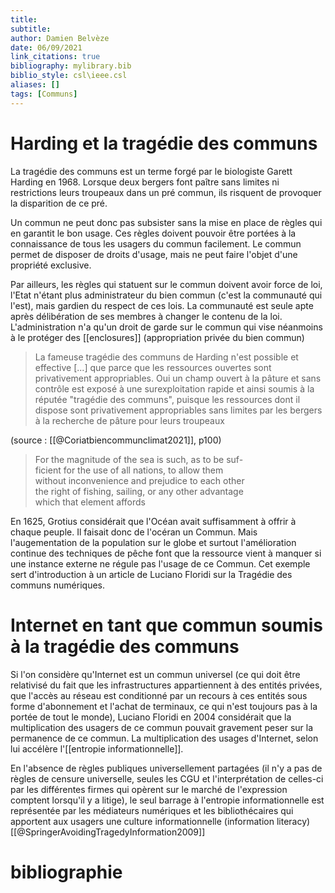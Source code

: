 ```yaml
---
title: 
subtitle:
author: Damien Belvèze
date: 06/09/2021
link_citations: true
bibliography: mylibrary.bib
biblio_style: csl\ieee.csl
aliases: []
tags: [Communs]
---
```


# Harding et la tragédie des communs

La tragédie des communs est un terme forgé par le biologiste Garett Harding en 1968. 
Lorsque deux bergers font paître sans limites ni restrictions leurs troupeaux dans un pré commun, ils risquent de provoquer la disparition de ce pré. 

Un commun ne peut donc pas subsister sans la mise en place de règles qui en garantit le bon usage. 
Ces règles doivent pouvoir être portées à la connaissance de tous les usagers du commun facilement. 
Le commun permet de disposer de droits d'usage, mais ne peut faire l'objet d'une propriété exclusive. 

Par ailleurs, les règles qui statuent sur le commun doivent avoir force de loi, l'Etat n'étant plus administrateur du bien commun (c'est la communauté qui l'est), mais gardien du respect de ces lois. La communauté est seule apte après délibération de ses membres à changer le contenu de la loi. L'administration n'a qu'un droit de garde sur le commun qui vise néanmoins à le protéger des [[enclosures]] (appropriation privée du bien commun)

> La fameuse tragédie des communs de Harding n'est possible et effective [...] que parce que les ressources ouvertes sont privativement appropriables. Oui un champ ouvert à la pâture et sans contrôle est exposé à une surexploitation rapide et ainsi soumis à la réputée "tragédie des communs", puisque les ressources dont il dispose sont privativement appropriables sans limites par les bergers à la recherche de pâture pour leurs troupeaux

(source : [[@Coriatbiencommunclimat2021]], p100)


>For the magnitude of the sea is such, as to be suf-  
ficient for the use of all nations, to allow them  
without inconvenience and prejudice to each other  
the right of fishing, sailing, or any other advantage  
which that element affords

En 1625, Grotius considérait que l'Océan avait suffisamment à offrir à chaque peuple. Il faisait donc de l'océran un Commun. Mais l'augementation de la population sur le globe et surtout l'amélioration continue des techniques de pêche font que la ressource vient à manquer si une instance externe ne régule pas l'usage de ce Commun. Cet exemple sert d'introduction à un article de Luciano Floridi sur la Tragédie des communs numériques. 

# Internet en tant que commun soumis à la tragédie des communs

Si l'on considère qu'Internet est un commun universel (ce qui doit être relativisé du fait que les infrastructures appartiennent à des entités privées, que l'accès au réseau est conditionné par un recours à ces entités sous forme d'abonnement et l'achat de terminaux, ce qui n'est toujours pas à la portée de tout le monde), Luciano Floridi en 2004 considérait que la multiplication des usagers de ce commun pouvait gravement peser sur la permanence de ce commun. La multiplication des usages d'Internet, selon lui accélère l'[[entropie informationnelle]].

En l'absence de règles publiques universellement partagées (il n'y a pas de règles de censure universelle, seules les CGU et l'interprétation de celles-ci par les différentes firmes qui opèrent sur le marché de l'expression comptent lorsqu'il y a litige), le seul barrage à l'entropie informationnelle est représentée par les médiateurs numériques et les bibliothécaires qui apportent aux usagers une culture informationnelle (information literacy)[[@SpringerAvoidingTragedyInformation2009]]

# bibliographie

